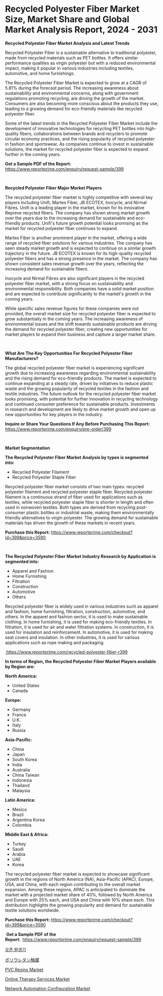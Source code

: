<p><h1>Recycled Polyester Fiber Market Size, Market Share and Global Market Analysis Report, 2024 - 2031</h1></p><p><strong>Recycled Polyester Fiber Market Analysis and Latest Trends</strong></p>
<p><p>Recycled Polyester Fiber is a sustainable alternative to traditional polyester, made from recycled materials such as PET bottles. It offers similar performance qualities as virgin polyester but with a reduced environmental impact, making it popular in various industries including textiles, automotive, and home furnishings.</p><p>The Recycled Polyester Fiber Market is expected to grow at a CAGR of 5.81% during the forecast period. The increasing awareness about sustainability and environmental concerns, along with government regulations promoting recycling, are driving the growth of the market. Consumers are also becoming more conscious about the products they use, leading to a growing demand for eco-friendly materials like recycled polyester fiber.</p><p>Some of the latest trends in the Recycled Polyester Fiber Market include the development of innovative technologies for recycling PET bottles into high-quality fibers, collaborations between brands and recyclers to promote circular economy practices, and the rising popularity of recycled polyester in fashion and sportswear. As companies continue to invest in sustainable solutions, the market for recycled polyester fiber is expected to expand further in the coming years.</p></p>
<p><strong>Get a Sample PDF of the Report:&nbsp;</strong> <a href="https://www.reportprime.com/enquiry/request-sample/399">https://www.reportprime.com/enquiry/request-sample/399</a></p>
<p>&nbsp;</p>
<p><strong>Recycled Polyester Fiber Major Market Players</strong></p>
<p><p>The recycled polyester fiber market is highly competitive with several key players including Unifi, Martex Fiber, JB ECOTEX, Inocycle, and Nirmal Fibres. Unifi is a leading player in the market, known for its innovative Repreve recycled fibers. The company has shown strong market growth over the years due to the increasing demand for sustainable and eco-friendly products. Unifi's future growth potential looks promising as the market for recycled polyester fiber continues to expand.</p><p>Martex Fiber is another prominent player in the market, offering a wide range of recycled fiber solutions for various industries. The company has seen steady market growth and is expected to continue on a similar growth trajectory in the future. JB ECOTEX is known for its high-quality recycled polyester fibers and has a strong presence in the market. The company has shown consistent sales revenue growth over the years, reflecting the increasing demand for sustainable fibers.</p><p>Inocycle and Nirmal Fibres are also significant players in the recycled polyester fiber market, with a strong focus on sustainability and environmental responsibility. Both companies have a solid market position and are expected to contribute significantly to the market's growth in the coming years.</p><p>While specific sales revenue figures for these companies were not provided, the overall market size for recycled polyester fiber is expected to grow substantially in the coming years. The increasing awareness of environmental issues and the shift towards sustainable products are driving the demand for recycled polyester fiber, creating new opportunities for market players to expand their business and capture a larger market share.</p></p>
<p>&nbsp;</p>
<p><strong>What Are The Key Opportunities For Recycled Polyester Fiber Manufacturers?</strong></p>
<p><p>The global recycled polyester fiber market is experiencing significant growth due to increasing awareness regarding environmental sustainability and the rising demand for eco-friendly products. The market is expected to continue expanding at a steady rate, driven by initiatives to reduce plastic waste and the growing popularity of recycled textiles in the fashion and textile industries. The future outlook for the recycled polyester fiber market looks promising, with potential for further innovation in recycling technology and continued consumer preference for sustainable products. Investments in research and development are likely to drive market growth and open up new opportunities for key players in the industry.</p></p>
<p><strong>Inquire or Share Your Questions If Any Before Purchasing This Report:</strong> <a href="https://www.reportprime.com/enquiry/pre-order/399">https://www.reportprime.com/enquiry/pre-order/399</a></p>
<p>&nbsp;</p>
<p><strong>Market Segmentation</strong></p>
<p><strong>The Recycled Polyester Fiber Market Analysis by types is segmented into:</strong></p>
<p><ul><li>Recycled Polyester Filament</li><li>Recycled Polyester Staple Fiber</li></ul></p>
<p><p>Recycled polyester fiber market consists of two main types: recycled polyester filament and recycled polyester staple fiber. Recycled polyester filament is a continuous strand of fiber used for applications such as textiles, while recycled polyester staple fiber is shorter in length and often used in nonwoven textiles. Both types are derived from recycling post-consumer plastic bottles or industrial waste, making them environmentally friendly alternatives to virgin polyester. The growing demand for sustainable materials has driven the growth of these markets in recent years.</p></p>
<p><strong>Purchase this Report:&nbsp;</strong><a href="https://www.reportprime.com/checkout?id=399&price=3590">https://www.reportprime.com/checkout?id=399&price=3590</a></p>
<p>&nbsp;</p>
<p><strong>The Recycled Polyester Fiber Market Industry Research by Application is segmented into:</strong></p>
<p><ul><li>Apparel and Fashion</li><li>Home Furnishing</li><li>Filtration</li><li>Construction</li><li>Automotive</li><li>Others</li></ul></p>
<p><p>Recycled polyester fiber is widely used in various industries such as apparel and fashion, home furnishing, filtration, construction, automotive, and others. In the apparel and fashion sector, it is used to make sustainable clothing. In home furnishing, it is used for making eco-friendly textiles. In filtration, it is used for air and water filtration systems. In construction, it is used for insulation and reinforcement. In automotive, it is used for making seat covers and insulation. In other industries, it is used for various applications such as rope making and packaging.</p></p>
<p><a href="https://www.reportprime.com/recycled-polyester-fiber-r399">&nbsp;https://www.reportprime.com/recycled-polyester-fiber-r399</a></p>
<p><strong>In terms of Region, the Recycled Polyester Fiber Market Players available by Region are:</strong></p>
<p>
    <p> <strong> North America: </strong>
        <ul>
            <li>United States</li>
            <li>Canada</li>
        </ul>
        </p> 
    <p> <strong> Europe: </strong>
        <ul>
            <li>Germany</li>
            <li>France</li>
            <li>U.K.</li>
            <li>Italy</li>
            <li>Russia</li>
        </ul>
        </p> 
    <p> <strong> Asia-Pacific: </strong>
        <ul>
            <li>China</li>
            <li>Japan</li>
            <li>South Korea</li>
            <li>India</li>
            <li>Australia</li>
            <li>China Taiwan</li>
            <li>Indonesia</li>
            <li>Thailand</li>
            <li>Malaysia</li>
        </ul>
        </p> 
    <p> <strong> Latin America: </strong>
        <ul>
            <li>Mexico</li>
            <li>Brazil</li>
            <li>Argentina Korea</li>
            <li>Colombia</li>
        </ul>
        </p> 
    <p> <strong> Middle East & Africa: </strong>
        <ul>
            <li>Turkey</li>
            <li>Saudi</li>
            <li>Arabia</li>
            <li>UAE</li>
            <li>Korea</li>
        </ul>
    </p>
    </p>
<p><p>The recycled polyester fiber market is expected to showcase significant growth in the regions of North America (NA), Asia-Pacific (APAC), Europe, USA, and China, with each region contributing to the overall market expansion. Among these regions, APAC is anticipated to dominate the market with a projected market share of 40%, followed by North America and Europe with 25% each, and USA and China with 10% share each. This distribution highlights the growing popularity and demand for sustainable textile solutions worldwide.</p></p>
<p><strong>Purchase this Report: </strong><a href="https://www.reportprime.com/checkout?id=399&price=3590">https://www.reportprime.com/checkout?id=399&price=3590</a></p>
<p>&nbsp;<strong>Get a Sample PDF of the Report:&nbsp;&nbsp;</strong><a href="https://www.reportprime.com/enquiry/request-sample/399">https://www.reportprime.com/enquiry/request-sample/399</a></p>
<p><strong></strong></p>
<p><p><a href="https://medium.com/@karenturner47/%EC%98%A4%EC%A1%B4-%EB%B0%9C%EC%83%9D%EA%B8%B0-%EC%8B%9C%EC%9E%A5-%EC%98%88%EC%B8%A1-2024%EB%85%84%EB%B6%80%ED%84%B0-2031%EB%85%84%EA%B9%8C%EC%A7%80-%EA%B8%80%EB%A1%9C%EB%B2%8C-%EC%8B%9C%EC%9E%A5-%EB%8F%99%ED%96%A5%EA%B3%BC-%EB%B6%84%EC%84%9D-174-%ED%8E%98%EC%9D%B4%EC%A7%80%EC%97%90-%EB%8B%B4%EA%B2%A8-%EC%9E%88%EC%8A%B5%EB%8B%88%EB%8B%A4-a19f712a891b">오존 발생기</a></p><p><a href="https://medium.com/@bessietperez2/%E3%82%B0%E3%83%AD%E3%83%BC%E3%83%90%E3%83%AB-%E3%83%9D%E3%83%AA%E3%82%A6%E3%83%AC%E3%82%BF%E3%83%B3%E8%A7%A6%E5%AA%92%E7%94%A3%E6%A5%AD%E3%81%AE%E8%AA%BF%E6%9F%BB%E3%83%AC%E3%83%9D%E3%83%BC%E3%83%88-%E7%AB%B6%E4%BA%89%E7%92%B0%E5%A2%83-%E5%B8%82%E5%A0%B4%E8%A6%8F%E6%A8%A1-%E5%9C%B0%E5%9F%9F%E3%81%AE%E7%8A%B6%E6%B3%81%E3%81%8A%E3%82%88%E3%81%B3%E5%B0%86%E6%9D%A5%E3%81%AE%E8%A6%8B%E9%80%9A%E3%81%97%E4%BA%88%E6%B8%AC-2024%E5%B9%B4-2031%E5%B9%B4-a88d082f9c9e">ポリウレタン触媒</a></p><p><a href="https://github.com/pennyaldbrittonh658/Market-Research-Report-List-1/blob/main/pvc-resins-market.md">PVC Resins Market</a></p><p><a href="https://issuu.com/reportprime-2/docs/online-therapy-services-market-size-2030.pptx">Online Therapy Services Market</a></p><p><a href="https://www.linkedin.com/pulse/network-automation-configuration-market-global-share-ranking-l7voc">Network Automation Configuration Market</a></p></p>